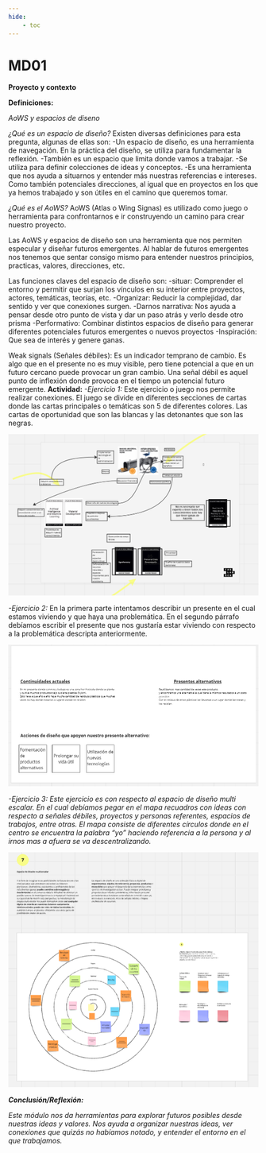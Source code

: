 ```yaml
---
hide:
    - toc
---
```


# MD01

<strong>Proyecto y contexto</strong>

<strong>Definiciones:</strong>

<em>AoWS y espacios de diseno</em> 

<em>¿Qué es un espacio de diseño?</em>
Existen diversas definiciones para esta pregunta, algunas de ellas son:
-Un espacio de diseño, es una herramienta de navegación.  En la práctica del diseño, se utiliza para fundamentar la reflexión.
-También es un espacio que limita donde vamos a trabajar.
-Se utiliza para definir colecciones de ideas y conceptos.
-Es una herramienta que nos ayuda a situarnos y entender más nuestras referencias e intereses. Como también potenciales direcciones, al igual que en proyectos en los que ya hemos trabajado y son útiles en el camino que queremos tomar.

<em>¿Qué es el AoWS?</em>
AoWS (Atlas o Wing Signas) es utilizado como juego o herramienta para confrontarnos e ir construyendo un camino 
para crear nuestro proyecto.

Las AoWS y espacios de diseño son una herramienta que nos permiten especular y diseñar futuros emergentes.
Al hablar de futuros emergentes nos tenemos que sentar consigo mismo para entender nuestros principios, practicas,
valores, direcciones, etc.

Las funciones claves del espacio de diseño son:
-situar: Comprender el entorno y permitir que surjan los vínculos en su interior entre proyectos, actores, temáticas, teorías, etc.
-Organizar: Reducir la complejidad, dar sentido y ver que conexiones surgen.
-Darnos narrativa: Nos ayuda a pensar desde otro punto de vista y dar un paso atrás y verlo desde otro prisma 
-Performativo: Combinar distintos espacios de diseño para generar diferentes potenciales futuros emergentes o nuevos proyectos
-Inspiración: Que sea de interés y genere ganas. 

Weak signals (Señales débiles):
Es un indicador temprano de cambio. Es algo que en el presente no es muy visible, pero tiene potencial a que en un futuro
cercano puede provocar un gran cambio.
Una señal débil es aquel punto de inflexión donde provoca en el tiempo un potencial futuro emergente.
<strong>Actividad:</strong>
<em>-Ejercicio 1:</em>
Este ejercicio o juego nos permite realizar conexiones.
El juego se divide en diferentes secciones de cartas donde las cartas principales o temáticas son 5 de diferentes colores. Las cartas de oportunidad que son las blancas y las detonantes que son las negras.

![](../images/MI01/Captura.PNG)

<em>-Ejercicio 2:</em>
En la primera parte intentamos describir un presente en el cual estamos viviendo y que haya una problemática.
En el segundo párrafo debíamos escribir el presente que nos gustaría estar viviendo con respecto a la problemática descripta anteriormente. 

![](../images/MI01/segundo.PNG)

<em>-Ejercicio 3:<em>
Este ejercicio es con respecto al espacio de diseño multi escalar.
En el cual debíamos pegar en el mapa recuadros con ideas con respecto a señales débiles, proyectos y personas referentes, espacios de trabajos, entre otras. 
El mapa consiste de diferentes círculos donde en el centro se encuentra la palabra “yo” haciendo referencia a la persona y al irnos mas a afuera se va descentralizando. 

![](../images/MI01/ejercicio3.PNG)


<strong>Conclusión/Reflexión:</strong>

Este módulo nos da herramientas para explorar futuros posibles desde nuestras ideas y valores. Nos ayuda a organizar nuestras ideas, ver conexiones que quizás no habíamos notado, y entender el entorno en el que trabajamos.

